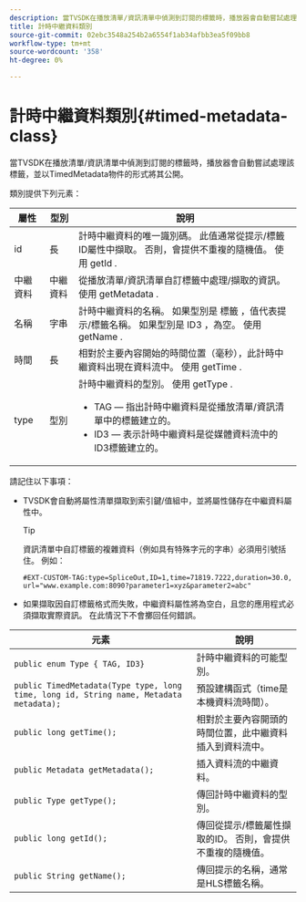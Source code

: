 ```yaml
---
description: 當TVSDK在播放清單/資訊清單中偵測到訂閱的標籤時，播放器會自動嘗試處理該標籤，並以TimedMetadata物件的形式將其公開。
title: 計時中繼資料類別
source-git-commit: 02ebc3548a254b2a6554f1ab34afbb3ea5f09bb8
workflow-type: tm+mt
source-wordcount: '358'
ht-degree: 0%

---
```


# 計時中繼資料類別{#timed-metadata-class}

當TVSDK在播放清單/資訊清單中偵測到訂閱的標籤時，播放器會自動嘗試處理該標籤，並以TimedMetadata物件的形式將其公開。

類別提供下列元素：

<table id="table_FFC56AC5B1E04DA99C9309C0223ABA90"> 
 <thead> 
  <tr> 
   <th colname="col1" class="entry"> 屬性 </th> 
   <th colname="col02" class="entry"> 型別 </th> 
   <th colname="col2" class="entry"> 說明 </th> 
  </tr> 
 </thead>
 <tbody> 
  <tr> 
   <td colname="col1"> <span class="codeph"> id </span> </td> 
   <td colname="col02"> 長 </td> 
   <td colname="col2"> 計時中繼資料的唯一識別碼。 此值通常從提示/標籤ID屬性中擷取。 否則，會提供不重複的隨機值。 使用 <span class="codeph"> getId </span>. </td> 
  </tr> 
  <tr> 
   <td colname="col1"> <span class="codeph"> 中繼資料 </span> </td> 
   <td colname="col02"> 中繼資料 </td> 
   <td colname="col2"> 從播放清單/資訊清單自訂標籤中處理/擷取的資訊。 使用 <span class="codeph"> getMetadata </span>. </td> 
  </tr> 
  <tr> 
   <td colname="col1"> <span class="codeph"> 名稱 </span> </td> 
   <td colname="col02"> 字串 </td> 
   <td colname="col2"> 計時中繼資料的名稱。 如果型別是 <span class="codeph"> 標籤 </span>，值代表提示/標籤名稱。 如果型別是 <span class="codeph"> ID3 </span>，為空。 使用 <span class="codeph"> getName </span>. </td> 
  </tr> 
  <tr> 
   <td colname="col1"> <span class="codeph"> 時間 </span> </td> 
   <td colname="col02"> 長 </td> 
   <td colname="col2"> 相對於主要內容開始的時間位置（毫秒），此計時中繼資料出現在資料流中。 使用 <span class="codeph"> getTime </span>. </td> 
  </tr> 
  <tr> 
   <td colname="col1"> <span class="codeph"> type </span> </td> 
   <td colname="col02"> 型別 </td> 
   <td colname="col2"> 計時中繼資料的型別。 使用 <span class="codeph"> getType </span>. 
    <ul id="ul_70FBFB33E9F846D8B38592560CCE9560"> 
     <li id="li_739D30561BFB4D9B97DF212E4880BA2C">TAG — 指出計時中繼資料是從播放清單/資訊清單中的標籤建立的。 </li> 
     <li id="li_E785E1DEF1CC4D9DBE7764E5D05EFAFC">ID3 — 表示計時中繼資料是從媒體資料流中的ID3標籤建立的。 </li> 
    </ul> </td> 
  </tr> 
 </tbody> 
</table>

<!--<a id="section_737CC47997F74F80A3C5C6171ADE120E"></a>-->

請記住以下事項：

* TVSDK會自動將屬性清單擷取到索引鍵/值組中，並將屬性儲存在中繼資料屬性中。

  >[!TIP]
  >
  >資訊清單中自訂標籤的複雜資料（例如具有特殊字元的字串）必須用引號括住。 例如：
  >
  >```
  >#EXT-CUSTOM-TAG:type=SpliceOut,ID=1,time=71819.7222,duration=30.0, 
  >url="www.example.com:8090?parameter1=xyz&parameter2=abc"
  >```
  >

* 如果擷取因自訂標籤格式而失敗，中繼資料屬性將為空白，且您的應用程式必須擷取實際資訊。 在此情況下不會擲回任何錯誤。

| 元素 | 說明 |
|---|---|
| `public enum Type { TAG, ID3}` | 計時中繼資料的可能型別。 |
| `public TimedMetadata(Type type, long time, long id, String name, Metadata metadata);` | 預設建構函式（time是本機資料流時間）。 |
| `public long getTime();` | 相對於主要內容開頭的時間位置，此中繼資料插入到資料流中。 |
| `public Metadata getMetadata();` | 插入資料流的中繼資料。 |
| `public Type getType();` | 傳回計時中繼資料的型別。 |
| `public long getId();` | 傳回從提示/標籤屬性擷取的ID。 否則，會提供不重複的隨機值。 |
| `public String getName();` | 傳回提示的名稱，通常是HLS標籤名稱。 |
